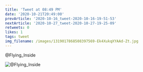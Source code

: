 ```yaml
---
title: 'Tweet at 08:49 PM'
date: '2020-10-21T20:49:00'
prevArticle: '2020-10-16_tweet-2020-10-16-19-51-53'
nextArticle: '2020-10-27_tweet-2020-10-27-19-25-09'
retweets: 0
likes: 1
tags: tweet
img_filename: /images/1319017868508397569-Ek4XukqXYAAd-Zt.jpg
---
```

@Flying_Inside

![@Flying_Inside](/images/1319017868508397569-Ek4XukqXYAAd-Zt.jpg "@Flying_Inside")